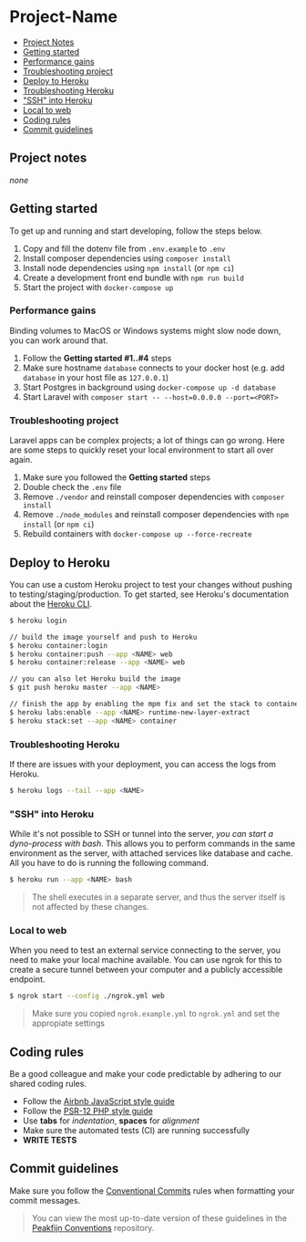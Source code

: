 # Project-Name

- [Project Notes](#markdown-header-project-notes)
- [Getting started](#markdown-header-getting-started)
- [Performance gains](#markdown-header-performance-gains)
- [Troubleshooting project](#markdown-header-troubleshooting-project)
- [Deploy to Heroku](#markdown-header-deploy-to-heroku)
- [Troubleshooting Heroku](#markdown-header-troubleshooting-heroku)
- ["SSH" into Heroku](#markdown-header-ssh-into-heroku)
- [Local to web](#markdown-local-to-web)
- [Coding rules](#markdown-header-coding-rules)
- [Commit guidelines](#markdown-header-commit-guidelines)


## Project notes

_none_


## Getting started

To get up and running and start developing, follow the steps below.

1. Copy and fill the dotenv file from `.env.example` to `.env`
2. Install composer dependencies using `composer install`
3. Install node dependencies using `npm install` (or `npm ci`)
4. Create a development front end bundle with `npm run build`
5. Start the project with `docker-compose up`

### Performance gains

Binding volumes to MacOS or Windows systems might slow node down, you can work around that.

1. Follow the **Getting started #1..#4** steps
2. Make sure hostname `database` connects to your docker host (e.g. add `database` in your host file as `127.0.0.1`)
3. Start Postgres in background using `docker-compose up -d database`
4. Start Laravel with `composer start -- --host=0.0.0.0 --port=<PORT>`

### Troubleshooting project

Laravel apps can be complex projects; a lot of things can go wrong.
Here are some steps to quickly reset your local environment to start all over again.

1. Make sure you followed the **Getting started** steps
2. Double check the `.env` file
3. Remove `./vendor` and reinstall composer dependencies with `composer install`
4. Remove `./node_modules` and reinstall composer dependencies with `npm install` (or `npm ci`)
5. Rebuild containers with `docker-compose up --force-recreate`

## Deploy to Heroku

You can use a custom Heroku project to test your changes without pushing to testing/staging/production.
To get started, see Heroku's documentation about the [Heroku CLI][link-heroku-cli].

```bash
$ heroku login

// build the image yourself and push to Heroku
$ heroku container:login
$ heroku container:push --app <NAME> web
$ heroku container:release --app <NAME> web

// you can also let Heroku build the image
$ git push heroku master --app <NAME>

// finish the app by enabling the mpm fix and set the stack to container
$ heroku labs:enable --app <NAME> runtime-new-layer-extract
$ heroku stack:set --app <NAME> container
```

### Troubleshooting Heroku

If there are issues with your deployment, you can access the logs from Heroku.

```bash
$ heroku logs --tail --app <NAME>
```

### "SSH" into Heroku

While it's not possible to SSH or tunnel into the server, _you can start a dyno-process with bash_.
This allows you to perform commands in the same environment as the server, with attached services like database and cache.
All you have to do is running the following command.

```bash
$ heroku run --app <NAME> bash
```

> The shell executes in a separate server, and thus the server itself is not affected by these changes.

### Local to web

When you need to test an external service connecting to the server, you need to make your local machine available.
You can use ngrok for this to create a secure tunnel between your computer and a publicly accessible endpoint.

```bash
$ ngrok start --config ./ngrok.yml web
```

> Make sure you copied `ngrok.example.yml` to `ngrok.yml` and set the appropiate settings


## Coding rules

Be a good colleague and make your code predictable by adhering to our shared coding rules.

- Follow the [Airbnb JavaScript style guide][link-airbnb-js]
- Follow the [PSR-12 PHP style guide][link-psr-12]
- Use **tabs** for _indentation_, **spaces** for _alignment_
- Make sure the automated tests (CI) are running successfully
- **WRITE TESTS**


## Commit guidelines

Make sure you follow the [Conventional Commits][link-convcomm] rules when formatting your commit messages.

> You can view the most up-to-date version of these guidelines in the [Peakfijn Conventions][link-peakfijn-commits] repository.

[link-airbnb-js]: https://github.com/airbnb/javascript
[link-convcomm]: https://www.conventionalcommits.org
[link-heroku-cli]: https://devcenter.heroku.com/articles/heroku-cli#download-and-install
[link-peakfijn-commits]: https://github.com/Peakfijn/Conventions/tree/develop/packages/commit-types-peakfijn
[link-psr-12]: https://github.com/php-fig/fig-standards/blob/master/proposed/extended-coding-style-guide.md
